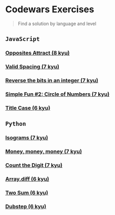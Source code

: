 # Codewars Exercises

> Find a solution by language and level

## `JavaScript`

### [Opposites Attract (8 kyu)](https://github.com/heraldofortuna/codewars-exercises/blob/main/JavaScript/opposites-attract.js)

### [Valid Spacing (7 kyu)](https://github.com/heraldofortuna/codewars-exercises/blob/main/JavaScript/valid-spacing.js)

### [Reverse the bits in an integer (7 kyu)](https://github.com/heraldofortuna/codewars-exercises/blob/main/JavaScript/reverse-bits-integer.js)

### [Simple Fun #2: Circle of Numbers (7 kyu)](https://github.com/heraldofortuna/codewars-exercises/blob/main/JavaScript/circle-of-numbers.js)

### [Title Case (6 kyu)](https://github.com/heraldofortuna/codewars-exercises/blob/main/JavaScript/title-case.js)

## `Python`

### [Isograms (7 kyu)](https://github.com/heraldofortuna/codewars-exercises/blob/main/Python/isograms.py)

### [Money, money, money (7 kyu)](https://github.com/heraldofortuna/codewars-exercises/blob/main/Python/money-money-money.py)

### [Count the Digit (7 kyu)](https://github.com/heraldofortuna/codewars-exercises/blob/main/Python/count-the-digit.py)

### [Array.diff (6 kyu)](https://github.com/heraldofortuna/codewars-exercises/blob/main/Python/array-diff.py)

### [Two Sum (6 kyu)](https://github.com/heraldofortuna/codewars-exercises/blob/main/Python/two-sum.py)

### [Dubstep (6 kyu)](https://github.com/heraldofortuna/codewars-exercises/blob/main/Python/dubstep.py)
